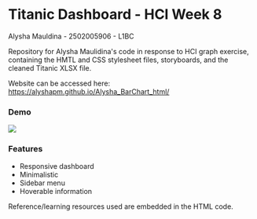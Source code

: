 # Titanic Dashboard - HCI Week 8

Alysha Mauldina - 2502005906 - L1BC

Repository for Alysha Maulidina's code in response to HCI graph exercise, containing the HMTL and CSS stylesheet files, storyboards, and the cleaned Titanic XLSX file.

Website can be accessed here: https://alyshapm.github.io/Alysha_BarChart_html/

### Demo

<img src="https://media.giphy.com/media/3ufkayJXSc5E47L4qw/giphy.gif">

### Features
  - Responsive dashboard
  - Minimalistic
  - Sidebar menu
  - Hoverable information
 
Reference/learning resources used are embedded in the HTML code.
